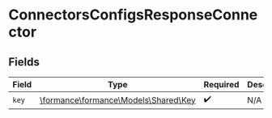 # ConnectorsConfigsResponseConnector


## Fields

| Field                                                              | Type                                                               | Required                                                           | Description                                                        |
| ------------------------------------------------------------------ | ------------------------------------------------------------------ | ------------------------------------------------------------------ | ------------------------------------------------------------------ |
| `key`                                                              | [\formance\formance\Models\Shared\Key](../../Models/Shared/Key.md) | :heavy_check_mark:                                                 | N/A                                                                |